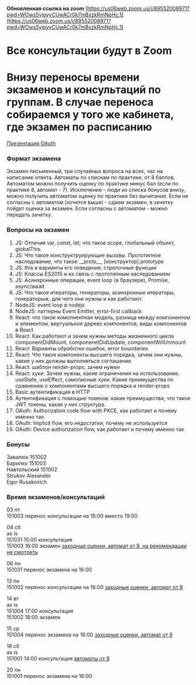 __Обновленная ссылка на zoom__
[https://us06web.zoom.us/j/89552008971?pwd=WOws5yjpyyCUwACr0k7mBxzkRmNpHc.1](https://us06web.zoom.us/j/89552008971?pwd=WOws5yjpyyCUwACr0k7mBxzkRmNpHc.1)

# Все консультации будут в Zoom

# Внизу переносы времени экзаменов и консультаций по группам. В случае переноса собираемся у того же кабинета, где экзамен по расписанию

[Презентация OAuth](https://docs.google.com/presentation/d/1WCSVNTfj9nDQwd7jJOlcGTnRl0WlSwiAtUkNPf8SFG0)

### Формат экзамена
Экзамен письменный, три случайных вопроса на всех, час на написание ответа. Автоматы по спискам по практики, от 8 баллов. Автоматом можно получить оценку по практике минус бал (если по практике 8, автомат - 7). Исключение - люди из списка бонусов внизу, можно получить автоматом оценку по практике без вычитания. Если не согласны с автоматом (хочется выше) - сдаем экзамен, в зачетку пойдет оценка за экзамен. Если согласны с автоматом - можно передать зачетку.

### Вопросы на экзамен
1. JS: Отличия var, const, let; что такое scope, глобальный объект, globalThis.
2. JS: Что такое конструктруирующие вызовы. Прототипное наследование, что такое \_\_proto\_\_, [конструктор].prototype 
3. JS: this и варианты его поведения, стрелочные функции 
4. JS: Классы ES2015 и их связь с прототипным наследованием 
5. JS: Асинхронные операции, event loop (в браузере), Promise, async/await 
6. JS: Что такое итераторы, генераторы, асинхронные итераторы, генераторыж, для чего они нужны и как работают.
7. NodeJS: event loop в nodejs
8. NodeJS: паттерны Event Emitter, error-first callback
9. React: что такое комопнентная модель, разница между компонентом и элементом, виртуальное дерево компонентов, виды компонентов в React
10. React: Как работают и зачем нужны методы жизненного цикла componentDidMount, componenetDidUpdate, componentWillUnmount
11. React: Варианты обработки ошибок, error boundaries
12. React: Что такое компоненты высшего порядка, зачем они нужны, какие у них должны выполняться соглашения
13. React: шаблон render-props, зачем нужен
14. React: хуки. Зачем нужны, какие ограничения на использование. useState, useEffect, самописные хуки. Какие преимущества по сравнению с компонентами высшего порядка и render-props 
15. Basic аутентификация в HTTP 
16. Аутентификация с помощью токенов: какие преимущества, что такое JWT токены, какая у них структура. 
17. OAuth: Authorization code flow with PKCE, как работает и почему именно так
18. OAuth: Implicit flow, его недостатки, почему не используется
19. OAuth: Device authorization flow, как работает и почему именно так

### Бонусы
Завалюк 151002 \
Барилко 151003 \
Навтольский 151002 \
Strukov Alexander \
Egor Rusakovich

### Время экзаменов/консультаций
03 пт \
151003 перенос консультации на 16:00 вместо 19:00

04 сб \
as is \
151031 15:00 консультация \
151003 16:00 экзамен [заходные оценки, автомат от 8, на рекомендации не смотреть](https://docs.google.com/spreadsheets/d/1s2cKQwUGWZfP_Qo4fYCGr15v67OXdhe7otpNJJULZXw/edit?usp=sharing)

06 пн \
151031 перенос экзамена на 16:00

13 пн \
151002 перенос консультации на 18:00 [заходные оценки, автомат от 8](https://docs.google.com/spreadsheets/d/10qSlpWWVND9yP1SLiDNygyiIew-nPHdG13_vlJ748RQ/edit?gid=0#gid=0)

14 вт \
as is \
151004 17:00 консультация \
151002 18:00 экзамен

15 ср \
151004 перенос экзамена на 16:00 [заходные оценки, автомат от 8](https://docs.google.com/spreadsheets/d/19y-jQc8_b-_LyYIPkOmCeuZCJhCZpC1ZUmV-jipOVkY/edit?usp=sharing)

18 сб \
as is \
151001 14:00 консультация [автоматы от 8](https://1drv.ms/i/c/156610657a752fc8/EYEnEWR7YLZEuFi7GGJFPGQBNOvV8RQDE8SAz1kpYgXlLg)

20 пн \
151001 перенос экзамена на 16:00
